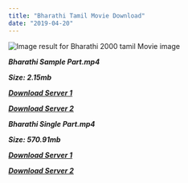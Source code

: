 ```yaml
---
title: "Bharathi Tamil Movie Download"
date: "2019-04-20"
---
```


![Image result for Bharathi  2000 tamil Movie image](https://m.media-amazon.com/images/M/MV5BZjU4NTZhMDAtNmIxNi00YzY5LWEyZTYtYzlmZTJhODBmNWYyXkEyXkFqcGdeQXVyMzc5Njg0NjU@._V1_.jpg)

**_Bharathi Sample Part.mp4_**

**_Size: 2.15mb_**

**_[Download Server 1](http://p1.wetransfer.vip/files/Tamil{5d952673edb986a3e6232bd1dc09e7f07ef1103dd7939917627d2e7266b78107}20Movies/Tamil{5d952673edb986a3e6232bd1dc09e7f07ef1103dd7939917627d2e7266b78107}20Recent{5d952673edb986a3e6232bd1dc09e7f07ef1103dd7939917627d2e7266b78107}20Movies/Bharathi{5d952673edb986a3e6232bd1dc09e7f07ef1103dd7939917627d2e7266b78107}20(2000)/Bharathi/Bharathi{5d952673edb986a3e6232bd1dc09e7f07ef1103dd7939917627d2e7266b78107}20(2000){5d952673edb986a3e6232bd1dc09e7f07ef1103dd7939917627d2e7266b78107}20Sample{5d952673edb986a3e6232bd1dc09e7f07ef1103dd7939917627d2e7266b78107}20(640x360).mp4)_**

**_[Download Server 2](http://p1.wetransfer.vip/files/Tamil{5d952673edb986a3e6232bd1dc09e7f07ef1103dd7939917627d2e7266b78107}20Movies/Tamil{5d952673edb986a3e6232bd1dc09e7f07ef1103dd7939917627d2e7266b78107}20Recent{5d952673edb986a3e6232bd1dc09e7f07ef1103dd7939917627d2e7266b78107}20Movies/Bharathi{5d952673edb986a3e6232bd1dc09e7f07ef1103dd7939917627d2e7266b78107}20(2000)/Bharathi/Bharathi{5d952673edb986a3e6232bd1dc09e7f07ef1103dd7939917627d2e7266b78107}20(2000){5d952673edb986a3e6232bd1dc09e7f07ef1103dd7939917627d2e7266b78107}20Sample{5d952673edb986a3e6232bd1dc09e7f07ef1103dd7939917627d2e7266b78107}20(640x360).mp4)_**

**_Bharathi Single Part.mp4_**

**_Size: 570.91mb_**

**_[Download Server 1](http://p1.wetransfer.vip/files/Tamil{5d952673edb986a3e6232bd1dc09e7f07ef1103dd7939917627d2e7266b78107}20Movies/Tamil{5d952673edb986a3e6232bd1dc09e7f07ef1103dd7939917627d2e7266b78107}20Recent{5d952673edb986a3e6232bd1dc09e7f07ef1103dd7939917627d2e7266b78107}20Movies/Bharathi{5d952673edb986a3e6232bd1dc09e7f07ef1103dd7939917627d2e7266b78107}20(2000)/Bharathi/Bharathi{5d952673edb986a3e6232bd1dc09e7f07ef1103dd7939917627d2e7266b78107}20(2000){5d952673edb986a3e6232bd1dc09e7f07ef1103dd7939917627d2e7266b78107}20Single{5d952673edb986a3e6232bd1dc09e7f07ef1103dd7939917627d2e7266b78107}20Part{5d952673edb986a3e6232bd1dc09e7f07ef1103dd7939917627d2e7266b78107}20(640x360).mp4)_**

**_[Download Server 2](http://p1.wetransfer.vip/files/Tamil{5d952673edb986a3e6232bd1dc09e7f07ef1103dd7939917627d2e7266b78107}20Movies/Tamil{5d952673edb986a3e6232bd1dc09e7f07ef1103dd7939917627d2e7266b78107}20Recent{5d952673edb986a3e6232bd1dc09e7f07ef1103dd7939917627d2e7266b78107}20Movies/Bharathi{5d952673edb986a3e6232bd1dc09e7f07ef1103dd7939917627d2e7266b78107}20(2000)/Bharathi/Bharathi{5d952673edb986a3e6232bd1dc09e7f07ef1103dd7939917627d2e7266b78107}20(2000){5d952673edb986a3e6232bd1dc09e7f07ef1103dd7939917627d2e7266b78107}20Single{5d952673edb986a3e6232bd1dc09e7f07ef1103dd7939917627d2e7266b78107}20Part{5d952673edb986a3e6232bd1dc09e7f07ef1103dd7939917627d2e7266b78107}20(640x360).mp4)_**
